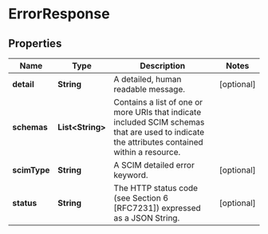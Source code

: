 
# ErrorResponse

## Properties
Name | Type | Description | Notes
------------ | ------------- | ------------- | -------------
**detail** | **String** | A detailed, human readable message. |  [optional]
**schemas** | **List&lt;String&gt;** | Contains a list of one or more URIs that indicate included SCIM schemas that are used to indicate the attributes contained within a resource. | 
**scimType** | **String** | A SCIM detailed error keyword. |  [optional]
**status** | **String** | The HTTP status code (see Section 6 [RFC7231]) expressed as a JSON String. |  [optional]




